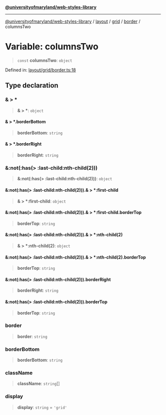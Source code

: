 [**@universityofmaryland/web-styles-library**](../../../../../../README.md)

***

[@universityofmaryland/web-styles-library](../../../../../../README.md) / [layout](../../../../../README.md) / [grid](../../../README.md) / [border](../README.md) / columnsTwo

# Variable: columnsTwo

> `const` **columnsTwo**: `object`

Defined in: [layout/grid/border.ts:18](https://github.com/UMD-Digital/design-system/blob/7fa144f196ef5f0ef2b372670136735f5a5c9236/packages/styles/source/layout/grid/border.ts#L18)

## Type declaration

### & \> \*

> **& \> \***: `object`

#### & \> \*.borderBottom

> **borderBottom**: `string`

#### & \> \*.borderRight

> **borderRight**: `string`

### &:not(:has(\> :last-child:nth-child(2)))

> **&:not(:has(\> :last-child:nth-child(2)))**: `object`

#### &:not(:has(\> :last-child:nth-child(2))).& \> \*:first-child

> **& \> \*:first-child**: `object`

#### &:not(:has(\> :last-child:nth-child(2))).& \> \*:first-child.borderTop

> **borderTop**: `string`

#### &:not(:has(\> :last-child:nth-child(2))).& \> \*:nth-child(2)

> **& \> \*:nth-child(2)**: `object`

#### &:not(:has(\> :last-child:nth-child(2))).& \> \*:nth-child(2).borderTop

> **borderTop**: `string`

#### &:not(:has(\> :last-child:nth-child(2))).borderRight

> **borderRight**: `string`

#### &:not(:has(\> :last-child:nth-child(2))).borderTop

> **borderTop**: `string`

### border

> **border**: `string`

### borderBottom

> **borderBottom**: `string`

### className

> **className**: `string`[]

### display

> **display**: `string` = `'grid'`
